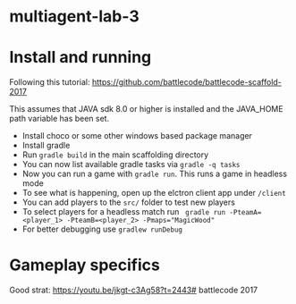 # multiagent-lab-3

# Install and running
Following this tutorial: https://github.com/battlecode/battlecode-scaffold-2017

This assumes that JAVA sdk 8.0 or higher is installed and the JAVA_HOME path variable has been set.

* Install choco or some other windows based package manager
* Install gradle
* Run ``` gradle build ``` in the main scaffolding directory
* You can now list available gradle tasks via ``` gradle -q tasks ```
* Now you can run a game with ``` gradle run ```. This runs a game in headless mode
* To see what is happening, open up the elctron client app under ```/client```
* You can add players to the ```src/``` folder to test new players
* To select players for a headless match run ``` gradle run -PteamA=<player_1> -PteamB=<player_2> -Pmaps="MagicWood"```
* For better debugging use ```gradlew runDebug```

# Gameplay specifics
Good strat: https://youtu.be/jkgt-c3Ag58?t=2443# battlecode 2017
